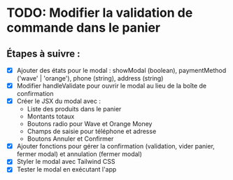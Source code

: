 # TODO: Modifier la validation de commande dans le panier

## Étapes à suivre :

- [x] Ajouter des états pour le modal : showModal (boolean), paymentMethod ('wave' | 'orange'), phone (string), address (string)
- [x] Modifier handleValidate pour ouvrir le modal au lieu de la boîte de confirmation
- [x] Créer le JSX du modal avec :
  - Liste des produits dans le panier
  - Montants totaux
  - Boutons radio pour Wave et Orange Money
  - Champs de saisie pour téléphone et adresse
  - Boutons Annuler et Confirmer
- [x] Ajouter fonctions pour gérer la confirmation (validation, vider panier, fermer modal) et annulation (fermer modal)
- [x] Styler le modal avec Tailwind CSS
- [x] Tester le modal en exécutant l'app
